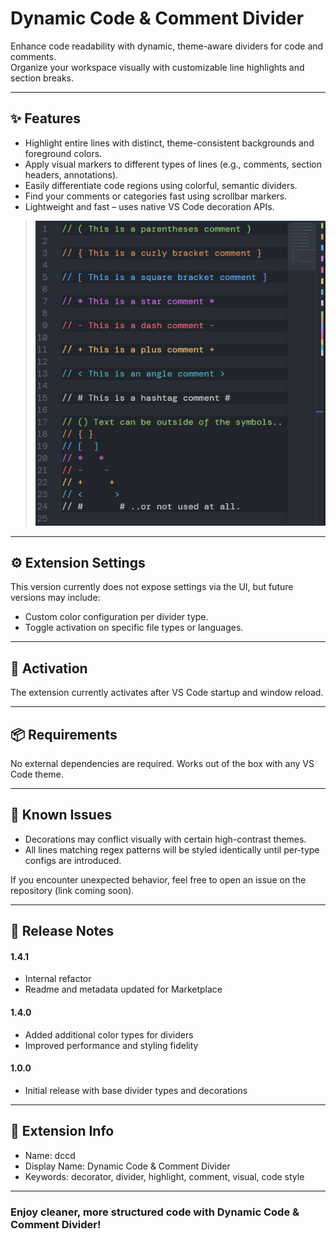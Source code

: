 # Dynamic Code & Comment Divider

Enhance code readability with dynamic, theme-aware dividers for code and comments.  
Organize your workspace visually with customizable line highlights and section breaks.

---

## ✨ Features

- Highlight entire lines with distinct, theme-consistent backgrounds and foreground colors.
- Apply visual markers to different types of lines (e.g., comments, section headers, annotations).
- Easily differentiate code regions using colorful, semantic dividers.
- Find your comments or categories fast using scrollbar markers.
- Lightweight and fast – uses native VS Code decoration APIs.

> ![Divider Example](images/divider-examples.png)

---

## ⚙️ Extension Settings

This version currently does not expose settings via the UI, but future versions may include:

- Custom color configuration per divider type.
- Toggle activation on specific file types or languages.

---

## 🚀 Activation

The extension currently activates after VS Code startup and window reload.

---

## 📦 Requirements

No external dependencies are required. Works out of the box with any VS Code theme.

---

## 🐞 Known Issues

- Decorations may conflict visually with certain high-contrast themes.
- All lines matching regex patterns will be styled identically until per-type configs are introduced.

If you encounter unexpected behavior, feel free to open an issue on the repository (link coming soon).

---

## 📜 Release Notes

#### 1.4.1

- Internal refactor
- Readme and metadata updated for Marketplace

#### 1.4.0

- Added additional color types for dividers
- Improved performance and styling fidelity

#### 1.0.0

- Initial release with base divider types and decorations

---

## 🧩 Extension Info

- Name: dccd
- Display Name: Dynamic Code & Comment Divider
- Keywords: decorator, divider, highlight, comment, visual, code style

---

### Enjoy cleaner, more structured code with Dynamic Code & Comment Divider!

